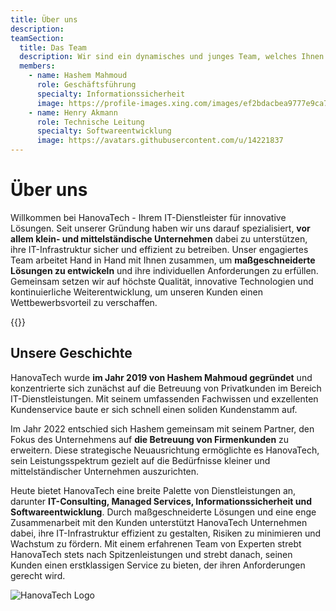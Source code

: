 ```yaml
---
title: Über uns
description: 
teamSection:
  title: Das Team 
  description: Wir sind ein dynamisches und junges Team, welches Ihnen bei der Digitalisierung Ihres Unternehmens mit tatendrang zur Seite steht.
  members:
    - name: Hashem Mahmoud
      role: Geschäftsführung
      specialty: Informationssicherheit
      image: https://profile-images.xing.com/images/ef2bdacbea9777e9ca72e6768dae5d3c-4/hashem-mahmoud.256x256.jpg
    - name: Henry Akmann
      role: Technische Leitung
      specialty: Softwareentwicklung
      image: https://avatars.githubusercontent.com/u/14221837
---
```


# Über uns

Willkommen bei HanovaTech - Ihrem IT-Dienstleister für innovative Lösungen. Seit unserer Gründung haben wir uns darauf spezialisiert, **vor allem klein- und mittelständische Unternehmen** dabei zu unterstützen, ihre IT-Infrastruktur sicher und effizient zu betreiben. Unser engagiertes Team arbeitet Hand in Hand mit Ihnen zusammen, um **maßgeschneiderte Lösungen zu entwickeln** und ihre individuellen Anforderungen zu erfüllen. Gemeinsam setzen wir auf höchste Qualität, innovative Technologien und kontinuierliche Weiterentwicklung, um unseren Kunden einen Wettbewerbsvorteil zu verschaffen.

{{<team>}}

## Unsere Geschichte
HanovaTech wurde **im Jahr 2019 von Hashem Mahmoud gegründet** und konzentrierte sich zunächst auf die Betreuung von Privatkunden im Bereich IT-Dienstleistungen. Mit seinem umfassenden Fachwissen und exzellenten Kundenservice baute er sich schnell einen soliden Kundenstamm auf.

Im Jahr 2022 entschied sich Hashem gemeinsam mit seinem Partner, den Fokus des Unternehmens auf **die Betreuung von Firmenkunden** zu erweitern. Diese strategische Neuausrichtung ermöglichte es HanovaTech, sein Leistungsspektrum gezielt auf die Bedürfnisse kleiner und mittelständischer Unternehmen auszurichten.

Heute bietet HanovaTech eine breite Palette von Dienstleistungen an, darunter **IT-Consulting, Managed Services, Informationssicherheit und Softwareentwicklung**. Durch maßgeschneiderte Lösungen und eine enge Zusammenarbeit mit den Kunden unterstützt HanovaTech Unternehmen dabei, ihre IT-Infrastruktur effizient zu gestalten, Risiken zu minimieren und Wachstum zu fördern. Mit einem erfahrenen Team von Experten strebt HanovaTech stets nach Spitzenleistungen und strebt danach, seinen Kunden einen erstklassigen Service zu bieten, der ihren Anforderungen gerecht wird.

![HanovaTech Logo](/images/hanovatech_logo.jpeg)